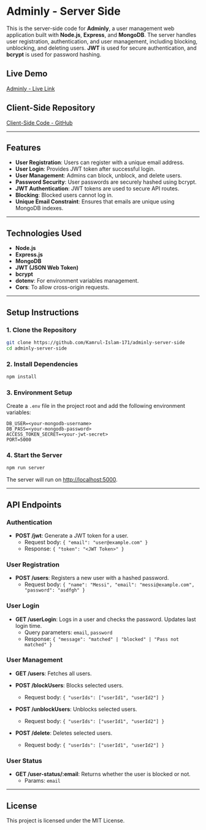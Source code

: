 # Adminly - Server Side

This is the server-side code for **Adminly**, a user management web application built with **Node.js**, **Express**, and **MongoDB**. The server handles user registration, authentication, and user management, including blocking, unblocking, and deleting users. **JWT** is used for secure authentication, and **bcrypt** is used for password hashing.

## Live Demo
[Adminly - Live Link](https://polite-rugelach-a09ad3.netlify.app/)

## Client-Side Repository
[Client-Side Code - GitHub](https://github.com/Kamrul-Islam-171/adminly-client-side)

---

## Features
- **User Registration**: Users can register with a unique email address.
- **User Login**: Provides JWT token after successful login.
- **User Management**: Admins can block, unblock, and delete users.
- **Password Security**: User passwords are securely hashed using bcrypt.
- **JWT Authentication**: JWT tokens are used to secure API routes.
- **Blocking**: Blocked users cannot log in.
- **Unique Email Constraint**: Ensures that emails are unique using MongoDB indexes.

---

## Technologies Used
- **Node.js**
- **Express.js**
- **MongoDB**
- **JWT (JSON Web Token)**
- **bcrypt**
- **dotenv**: For environment variables management.
- **Cors**: To allow cross-origin requests.

---

## Setup Instructions

### 1. Clone the Repository

```bash
git clone https://github.com/Kamrul-Islam-171/adminly-server-side
cd adminly-server-side
```

### 2. Install Dependencies

```bash
npm install
```

### 3. Environment Setup

Create a `.env` file in the project root and add the following environment variables:

```env
DB_USER=<your-mongodb-username>
DB_PASS=<your-mongodb-password>
ACCESS_TOKEN_SECRET=<your-jwt-secret>
PORT=5000
```

### 4. Start the Server

```bash
npm run server
```

The server will run on [http://localhost:5000](http://localhost:5000).

---

## API Endpoints

### Authentication

- **POST /jwt**: Generate a JWT token for a user.
  - Request body: `{ "email": "user@example.com" }`
  - Response: `{ "token": "<JWT Token>" }`

### User Registration

- **POST /users**: Registers a new user with a hashed password.
  - Request body: `{ "name": "Messi", "email": "messi@example.com", "password": "asdfgh" }`

### User Login

- **GET /userLogin**: Logs in a user and checks the password. Updates last login time.
  - Query parameters: `email`, `password`
  - Response: `{ "message": "matched" | "blocked" | "Pass not matched" }`

### User Management

- **GET /users**: Fetches all users.

- **POST /blockUsers**: Blocks selected users.
  - Request body: `{ "userIds": ["userId1", "userId2"] }`

- **POST /unblockUsers**: Unblocks selected users.
  - Request body: `{ "userIds": ["userId1", "userId2"] }`

- **POST /delete**: Deletes selected users.
  - Request body: `{ "userIds": ["userId1", "userId2"] }`

### User Status

- **GET /user-status/:email**: Returns whether the user is blocked or not.
  - Params: `email`

---


## License

This project is licensed under the MIT License.
